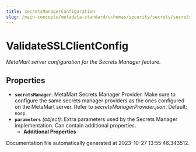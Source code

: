 ```yaml
---
title: secretsManagerConfiguration
slug: /main-concepts/metadata-standard/schemas/security/secrets/secretsmanagerconfiguration
---
```


# ValidateSSLClientConfig

*MetaMart server configuration for the Secrets Manager feature.*

## Properties

- **`secretsManager`**: MetaMart Secrets Manager Provider. Make sure to configure the same secrets manager providers as the ones configured on the MetaMart server. Refer to *secretsManagerProvider.json*. Default: `noop`.
- **`parameters`** *(object)*: Extra parameters used by the Secrets Manager implementation. Can contain additional properties.
  - **Additional Properties**


Documentation file automatically generated at 2023-10-27 13:55:46.343512.

